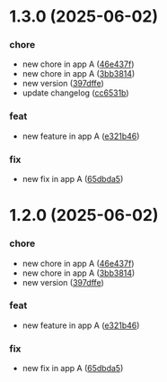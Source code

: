 # 1.3.0 (2025-06-02)

### chore

- new chore in app A ([46e437f](https://github.com/alyssariah/monorepo-changeset/commit/46e437f5e5e1e5e376bd08ee0815f9e6e9d0808e))
- new chore in app A ([3bb3814](https://github.com/alyssariah/monorepo-changeset/commit/3bb38147ef42144145db1e023a8163c5c2664aa7))
- new version ([397dffe](https://github.com/alyssariah/monorepo-changeset/commit/397dffe4303bfad78be6d11e82657a2d49329ccd))
- update changelog ([cc6531b](https://github.com/alyssariah/monorepo-changeset/commit/cc6531b8eb84df5a9b122ac98260b23e450d6b24))

### feat

- new feature in app A ([e321b46](https://github.com/alyssariah/monorepo-changeset/commit/e321b462c724c0aeaecf4ad9d61ac0a2e44131fd))

### fix

- new fix in app A ([65dbda5](https://github.com/alyssariah/monorepo-changeset/commit/65dbda573310f78bd9b60eb1b0cc45f2fe343c05))

# 1.2.0 (2025-06-02)

### chore

- new chore in app A ([46e437f](https://github.com/alyssariah/monorepo-changeset/commit/46e437f5e5e1e5e376bd08ee0815f9e6e9d0808e))
- new chore in app A ([3bb3814](https://github.com/alyssariah/monorepo-changeset/commit/3bb38147ef42144145db1e023a8163c5c2664aa7))
- new version ([397dffe](https://github.com/alyssariah/monorepo-changeset/commit/397dffe4303bfad78be6d11e82657a2d49329ccd))

### feat

- new feature in app A ([e321b46](https://github.com/alyssariah/monorepo-changeset/commit/e321b462c724c0aeaecf4ad9d61ac0a2e44131fd))

### fix

- new fix in app A ([65dbda5](https://github.com/alyssariah/monorepo-changeset/commit/65dbda573310f78bd9b60eb1b0cc45f2fe343c05))
